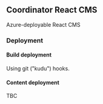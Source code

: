 ## Coordinator React CMS

Azure-deployable React CMS

### Deployment

#### Build deployment

Using git ("kudu") hooks.

#### Content deployment

TBC